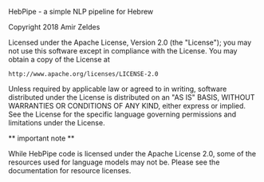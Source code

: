 HebPipe - a simple NLP pipeline for Hebrew

Copyright 2018 Amir Zeldes

Licensed under the Apache License, Version 2.0 (the "License");
you may not use this software except in compliance with the License.
You may obtain a copy of the License at

    http://www.apache.org/licenses/LICENSE-2.0

Unless required by applicable law or agreed to in writing, software
distributed under the License is distributed on an "AS IS" BASIS,
WITHOUT WARRANTIES OR CONDITIONS OF ANY KIND, either express or implied.
See the License for the specific language governing permissions and
limitations under the License.


** important note **

While HebPipe code is licensed under the Apache License 2.0, some of the resources used for language models may not be. 
Please see the documentation for resource licenses.
